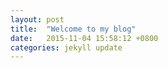 ```yaml
---
layout: post
title:  "Welcome to my blog"
date:   2015-11-04 15:58:12 +0800
categories: jekyll update
---
```


